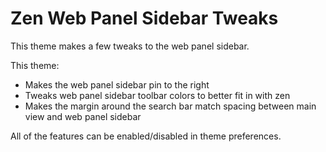 # Zen Web Panel Sidebar Tweaks

This theme makes a few tweaks to the web panel sidebar. 

This theme:
- Makes the web panel sidebar pin to the right
- Tweaks web panel sidebar toolbar colors to better fit in with zen
- Makes the margin around the search bar match spacing between main view and web panel sidebar

All of the features can be enabled/disabled in theme preferences.
